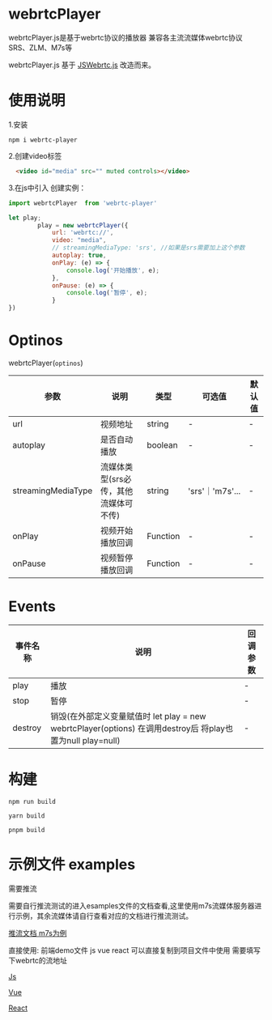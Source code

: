 # webrtcPlayer

webrtcPlayer.js是基于webrtc协议的播放器 兼容各主流流媒体webrtc协议 SRS、ZLM、M7s等

webrtcPlayer.js 基于 [JSWebrtc.js](https://github.com/kernelj/jswebrtc?tab=readme-ov-file) 改造而来。

# 使用说明

1.安装

````shell
npm i webrtc-player
````

2.创建video标签

````html
  <video id="media" src="" muted controls></video>
````

3.在js中引入 创建实例：

````js
import webrtcPlayer  from 'webrtc-player'

let play;
        play = new webrtcPlayer({
            url: 'webrtc://',
            video: "media",
            // streamingMediaType: 'srs', //如果是srs需要加上这个参数
            autoplay: true,
            onPlay: (e) => {
                console.log('开始播放', e);
            },
            onPause: (e) => {
                console.log('暂停', e);
            }
})

````

# Optinos

webrtcPlayer(`optinos`)


| 参数               | 说明                                  | 类型     | 可选值          | 默认值 |
| ------------------ | ------------------------------------- | -------- | --------------- | ------ |
| url                | 视频地址                              | string   | -               | -      |
| autoplay           | 是否自动播放                          | boolean  | -               | -      |
| streamingMediaType | 流媒体类型(srs必传，其他流媒体可不传) | string   | 'srs'｜'m7s'... | -      |
| onPlay             | 视频开始播放回调                      | Function | -               | -      |
| onPause            | 视频暂停播放回调                      | Function | -               | -      |

# Events


| 事件名称 | 说明                                                                                                       | 回调参数 |
| -------- | ---------------------------------------------------------------------------------------------------------- | -------- |
| play     | 播放                                                                                                       | -        |
| stop     | 暂停                                                                                                       | -        |
| destroy  | 销毁(在外部定义变量赋值时 let play = new webrtcPlayer(options) 在调用destroy后 将play也置为null play=null) | -        |

# 构建

````shell
npm run build

yarn build

pnpm build

````

# 示例文件 examples

需要推流

需要自行推流测试的进入esamples文件的文档查看,这里使用m7s流媒体服务器进行示例，其余流媒体请自行查看对应的文档进行推流测试。

[推流文档 m7s为例](https://github.com/LxbNNN/webrtc-player/tree/main/examples)

直接使用:
前端demo文件 js vue react 可以直接复制到项目文件中使用 需要填写下webrtc的流地址

[Js](https://github.com/LxbNNN/webrtc-player/tree/main/examples/index.html)

[Vue](https://github.com/LxbNNN/webrtc-player/tree/main/examples/vue.vue)

[React](https://github.com/LxbNNN/webrtc-player/tree/main/examples/react.react)
